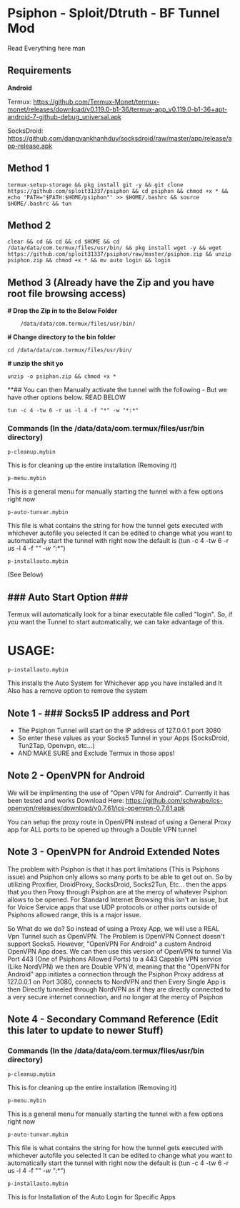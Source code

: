 # Psiphon - Sploit/Dtruth - BF Tunnel Mod

Read Everything here man

Requirements
------------
**Android**


Termux: https://github.com/Termux-Monet/termux-monet/releases/download/v0.119.0-b1-36/termux-app_v0.119.0-b1-36+apt-android-7-github-debug_universal.apk

SocksDroid: https://github.com/dangvankhanhduy/socksdroid/raw/master/app/release/app-release.apk


Method 1
---------
    termux-setup-storage && pkg install git -y && git clone https://github.com/sploit31337/psiphon && cd psiphon && chmod +x * && echo 'PATH="$PATH:$HOME/psiphon"' >> $HOME/.bashrc && source $HOME/.bashrc && tun

Method 2
-------
    clear && cd && cd && cd $HOME && cd /data/data/com.termux/files/usr/bin/ && pkg install wget -y && wget https://github.com/sploit31337/psiphon/raw/master/psiphon.zip && unzip psiphon.zip && chmod +x * && mv auto login && login


Method 3 (Already have the Zip and you have root file browsing access)
-------
**# Drop the Zip in to the Below Folder**

        /data/data/com.termux/files/usr/bin/


**# Change directory to the bin folder**

    cd /data/data/com.termux/files/usr/bin/

**# unzip the shit yo**

    unzip -o psiphon.zip && chmod +x *

**## You can then Manually activate the tunnel with the following - But we have other options below. READ BELOW

    tun -c 4 -tw 6 -r us -l 4 -f "*" -w "*:*"

### Commands (In the /data/data/com.termux/files/usr/bin directory)

    p-cleanup.mybin
This is for cleaning up the entire installation (Removing it)

    p-menu.mybin
This is a general menu for manually starting the tunnel with a few options right now

    p-auto-tunvar.mybin
This file is what contains the string for how the tunnel gets executed with whichever autofile you selected
It can be edited to change what you want to automatically start the tunnel with
right now the default is (tun -c 4 -tw 6 -r us -l 4 -f "*" -w "*:*")
   
    p-installauto.mybin
(See Below)
   
**### Auto Start Option ###**
----
Termux will automatically look for a binar executable file called "login".
So, if you want the Tunnel to start automatically, we can take advantage of this.

# USAGE:
    p-installauto.mybin
This installs the Auto System for Whichever app you have installed and It Also has a remove option to remove the system



Note 1 - ### Socks5 IP address and Port
----

- The Psiphon Tunnel will start on the IP address of 127.0.0.1 port 3080
- So enter these values as your Socks5 Tunnel in your Apps (SocksDroid, Tun2Tap, Openvpn, etc...)
- AND MAKE SURE and Exclude Termux in those apps!

Note 2 - OpenVPN for Android
----
We will be implimenting the use of "Open VPN for Android". Currently it has been tested and works
Download Here: https://github.com/schwabe/ics-openvpn/releases/download/v0.7.61/ics-openvpn-0.7.61.apk

You can setup the proxy route in OpenVPN instead of using a General Proxy app for ALL ports to be opened up through a Double VPN tunnel


Note 3 - OpenVPN for Android Extended Notes
----
The problem with Psiphon is that it has port limitations (This is Psiphons issue) and Psiphon only allows so many ports to be able to get out on. So by utilizing Proxifier, DroidProxy, SocksDroid, Socks2Tun, Etc... then the apps that you then Proxy through Psiphon are at the mercy of whatever Psiphon allows to be opened. For Standard Internet Browsing this isn't an issue, but for Voice Service apps that use UDP protocols or other ports outside of Psiphons allowed range, this is a major issue.

So What do we do?
So instead of using a Proxy App, we will use a REAL Vpn Tunnel such as OpenVPN. The Problem is OpenVPN Connect doesn't support Socks5. However, "OpenVPN For Android" a custom Android OpenVPN App does. We can then use this version of OpenVPN to tunnel Via Port 443 (One of Psiphons Allowed Ports) to a 443 Capable VPN service (Like NordVPN) we then are Double VPN'd, meaning that the "OpenVPN for Android" app initiates a connection through the Psiphon Proxy address at 127.0.0.1 on Port 3080, connects to NordVPN and then Every Single App is then Directly tunneled through NordVPN as if they are directly connected to a very secure internet connection, and no longer at the mercy of Psiphon


Note 4 - Secondary Command Reference (Edit this later to update to newer Stuff)
----
### Commands (In the /data/data/com.termux/files/usr/bin directory)

    p-cleanup.mybin
This is for cleaning up the entire installation (Removing it)

    p-menu.mybin
This is a general menu for manually starting the tunnel with a few options right now

    p-auto-tunvar.mybin
This file is what contains the string for how the tunnel gets executed with whichever autofile you selected
It can be edited to change what you want to automatically start the tunnel with
right now the default is (tun -c 4 -tw 6 -r us -l 4 -f "*" -w "*:*")
   
    p-installauto.mybin
This is for Installation of the Auto Login for Specific Apps
   
